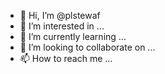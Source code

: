 - 👋 Hi, I’m @plstewaf
- 👀 I’m interested in ...
- 🌱 I’m currently learning ...
- 💞️ I’m looking to collaborate on ...
- 📫 How to reach me ...

<!---
plstewaf/plstewaf is a ✨ special ✨ repository because its `README.md` (this file) appears on your GitHub profile.
You can click the Preview link to take a look at your changes.
--->
